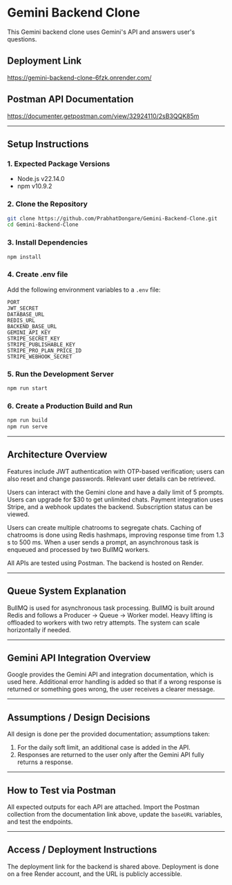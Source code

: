 # Gemini Backend Clone

This Gemini backend clone uses Gemini's API and answers user's questions.

## Deployment Link

https://gemini-backend-clone-6fzk.onrender.com/

## Postman API Documentation

https://documenter.getpostman.com/view/32924110/2sB3QQK85m

---

## Setup Instructions

### 1. Expected Package Versions

- Node.js v22.14.0
- npm v10.9.2

### 2. Clone the Repository

```bash
git clone https://github.com/PrabhatDongare/Gemini-Backend-Clone.git
cd Gemini-Backend-Clone
```

### 3. Install Dependencies

```bash
npm install
```

### 4. Create .env file

Add the following environment variables to a `.env` file:

```
PORT
JWT_SECRET
DATABASE_URL
REDIS_URL
BACKEND_BASE_URL
GEMINI_API_KEY
STRIPE_SECRET_KEY
STRIPE_PUBLISHABLE_KEY
STRIPE_PRO_PLAN_PRICE_ID
STRIPE_WEBHOOK_SECRET
```

### 5. Run the Development Server

```bash
npm run start
```

### 6. Create a Production Build and Run

```bash
npm run build
npm run serve
```

---

## Architecture Overview

Features include JWT authentication with OTP-based verification; users can also reset and change passwords. Relevant user details can be retrieved.

Users can interact with the Gemini clone and have a daily limit of 5 prompts. Users can upgrade for $30 to get unlimited chats. Payment integration uses Stripe, and a webhook updates the backend. Subscription status can be viewed.

Users can create multiple chatrooms to segregate chats. Caching of chatrooms is done using Redis hashmaps, improving response time from 1.3 s to 500 ms. When a user sends a prompt, an asynchronous task is enqueued and processed by two BullMQ workers.

All APIs are tested using Postman. The backend is hosted on Render.

---

## Queue System Explanation

BullMQ is used for asynchronous task processing. BullMQ is built around Redis and follows a Producer → Queue → Worker model. Heavy lifting is offloaded to workers with two retry attempts. The system can scale horizontally if needed.

---

## Gemini API Integration Overview

Google provides the Gemini API and integration documentation, which is used here. Additional error handling is added so that if a wrong response is returned or something goes wrong, the user receives a clearer message.

---

## Assumptions / Design Decisions

All design is done per the provided documentation; assumptions taken:

1. For the daily soft limit, an additional case is added in the API.
2. Responses are returned to the user only after the Gemini API fully returns a response.

---

## How to Test via Postman

All expected outputs for each API are attached. Import the Postman collection from the documentation link above, update the `baseURL` variables, and test the endpoints.

---

## Access / Deployment Instructions

The deployment link for the backend is shared above. Deployment is done on a free Render account, and the URL is publicly accessible.